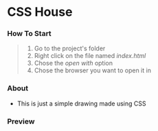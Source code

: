 # CSS House

### How To Start
> 1. Go to the project's folder
> 2. Right click on the file named _index.html_
> 3. Chose the _open with_ option
> 4. Chose the browser you want to open it in

### About
- This is just a simple drawing made using CSS

### Preview